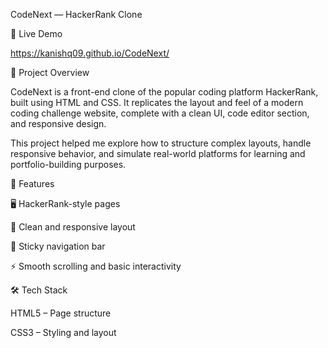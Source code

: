 CodeNext — HackerRank Clone

🔗 Live Demo

https://kanishq09.github.io/CodeNext/


📌 Project Overview

CodeNext is a front-end clone of the popular coding platform HackerRank, built using HTML and CSS. It replicates the layout and feel of a modern coding challenge website, complete with a clean UI, code editor section, and responsive design.

This project helped me explore how to structure complex layouts, handle responsive behavior, and simulate real-world platforms for learning and portfolio-building purposes.

🧩 Features

🖥️ HackerRank-style pages

🎨 Clean and responsive layout

🧭 Sticky navigation bar

⚡ Smooth scrolling and basic interactivity


🛠️ Tech Stack

HTML5 – Page structure

CSS3 – Styling and layout

